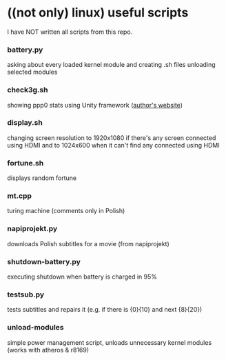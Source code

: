 # ((not only) linux) useful scripts

I have NOT written all scripts from this repo.

### battery.py

asking about every loaded kernel module and creating .sh files unloading selected modules

### check3g.sh

showing ppp0 stats using Unity framework ([author's website](http://opensource.ksx4system.net/ubuntu/check3g/))

### display.sh

changing screen resolution to 1920x1080 if there's any screen connected using HDMI and to 1024x600 when it can't find any connected using HDMI

### fortune.sh

displays random fortune

### mt.cpp

turing machine (comments only in Polish)

### napiprojekt.py

downloads Polish subtitles for a movie (from napiprojekt)

### shutdown-battery.py

executing shutdown when battery is charged in 95%

### testsub.py

tests subtitles and repairs it (e.g. if there is {0}{10} and next {8}{20})

### unload-modules

simple power management script, unloads unnecessary kernel modules (works with atheros & r8169)
